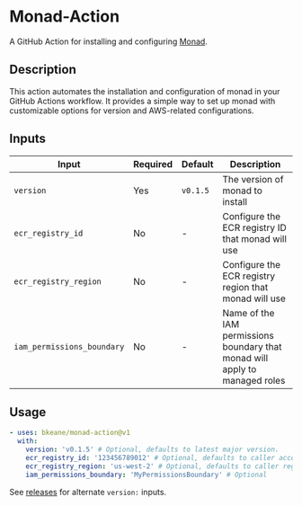 # Monad-Action

A GitHub Action for installing and configuring [Monad](https://bkeane.github.io/monad/).

## Description

This action automates the installation and configuration of monad in your GitHub
Actions workflow. It provides a simple way to set up monad with customizable
options for version and AWS-related configurations.

## Inputs

| Input                      | Required | Default  | Description                                                                 |
| -------------------------- | -------- | -------- | --------------------------------------------------------------------------- |
| `version`                  | Yes      | `v0.1.5` | The version of monad to install                                             |
| `ecr_registry_id`          | No       | -        | Configure the ECR registry ID that monad will use                           |
| `ecr_registry_region`      | No       | -        | Configure the ECR registry region that monad will use                       |
| `iam_permissions_boundary` | No       | -        | Name of the IAM permissions boundary that monad will apply to managed roles |

## Usage

```yaml
- uses: bkeane/monad-action@v1
  with:
    version: 'v0.1.5' # Optional, defaults to latest major version.
    ecr_registry_id: '123456789012' # Optional, defaults to caller account
    ecr_registry_region: 'us-west-2' # Optional, defaults to caller region
    iam_permissions_boundary: 'MyPermissionsBoundary' # Optional
```

See [releases](https://github.com/bkeane/monad/releases) for alternate `version:` inputs.

